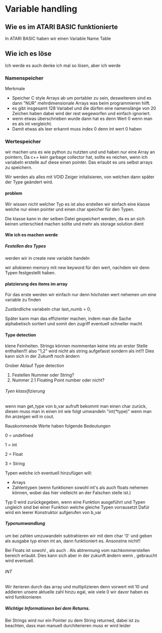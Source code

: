 # Variable handling

## Wie es im ATARI BASIC funktionierte
In ATARI BASIC haben wir einen Variable Name Table


## Wie ich es löse

Ich werde es auch denke ich mal so lösen, aber ich werde 


### Namenspeicher

Merkmale 

- Speicher C style Arrays ab um portabler zu sein, desweiterem sind es dann "NUR" mehrdimensionale Arrays was beim programmieren hilft.
- es gibt insgesamt 128 Variabel und die dürfen eine namenslänge von 20 Zeichen haben dabei wird der rest wegeworfen und einfach ignoriert.
- wenn etwas überschrieben wurde dann hat es denn Wert 0 wenn man es als int vergleicht.
- Damit etwas als leer erkannt muss index 0 denn int wert 0 haben


### Wertespeicher
wir machen uns es wie python zu nutzten und und haben nur eine Array an pointern, Da c++ kein garbage collector hat, sollte es reichen, wenn ich variabeln erstelle auf diese einen pointer. Das erlaubt es uns selbst arrays zu speichern. 

Wir werden als alles mit VOID Zeiger initalisieren, von welchen dann später der Type geändert wird.

#### problem 
Wir wissen nicht welcher Typ es ist also erstellen wir einfach eine klasse welche nur einen pointer und einen char speicher für den Typen. 

Die klasse kann in der selben Datei gespeichert werden, da es an sich keinen unterschied machen sollte und mehr als storage solution dient


#### Wie ich es machen werde 

##### Festellen des Types 
werden wir in create new variable handeln

wir allokieren memory mit new keyword für den wert, nachdem wir denn Typen festgestellt haben. 


#### platzierung des items im array 

Für das erste werden wir einfach nur denn höchsten wert nehemen um eine variable zu finden

Zuständliche variabeln 
char last_numb = 0;


Später kann man das effizienter machen, indem man die Sache alphabetisch sortiert und somit den zugriff eventuell schneller macht

#### Type detection

klene Feinheiten. Strings können mommentan keine ints an erster Stelle enthalten!!!
also "1,2" wird nicht als string aufgefasst sondern als int!!!
Dies kann sich in der Zukunft noch ändern

Grober Ablauf Type detection
1. Festellen Nummer oder String?
2. Nummer
   2.1 Floating Point number oder nicht?


###### Tyen klassifizierung 
wenn man get_type von b_var aufruft bekommt man  einen char zurück, diesen muss man in einen int wie folgt umwandeln "int(*type)" wenn man ihn anzeigen will in cout.

Rauskommende Werte haben folgende Bedeutungen

0 = undefined

1 = int

2 = Float

3 = String

Typen welche ich eventuell hinzufügen will:

- Arrays
- Zahlentypen (wenn funktionen sowohl int's als auch floats nehemen können, wobei das hier vielleicht an der Falschen stelle ist.)


Typ 0 wird zurückgegeben, wenn eine Funktion ausgeführt und Typen ungleich sind bei einer Funktion welche gleiche Typen vorrausetzt
Dafür wird ein leerer Konstruktor aufgerufen von b_var
##### Typenumwandlung
um bei zahlen umzuwandeln subtrahieren wir mit dem char '0' und geben als ausgabe typ einen int an, dann funktioniert es. Ansonstne nicht!!

Bei Floats ist sowohl , als auch . Als abtrennung vom nachkommerstellen bereich erlaubt. Dies kann sich aber in der zukunft ändern wenn , gebraucht wird eventuell.
###### INT

Wir iterieren durch das array und multiplizieren denn vorwert mit 10 und addieren unsere aktuelle zahl hinzu egal, wie viele 0 wir davor haben es wird funtkionieren

##### Wichtige Informationen bei dem Returns.

Bei Strings wird nur ein Pointer zu dem String returned, dabei ist zu beachten, dass man manuell durchiterieren muss er wird leider 